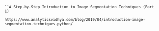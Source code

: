 ````Computer Vision Tutorial: 
``A Step-by-Step Introduction to Image Segmentation Techniques (Part 1)

https://www.analyticsvidhya.com/blog/2019/04/introduction-image-segmentation-techniques-python/
